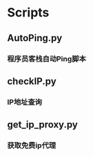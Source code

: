 # Scripts

## AutoPing.py
### 程序员客栈自动Ping脚本
## checkIP.py
### IP地址查询
## get_ip_proxy.py
### 获取免费ip代理
